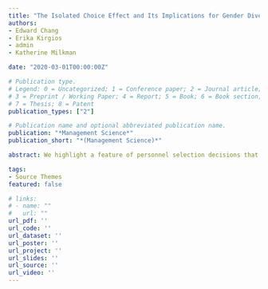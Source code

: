 ```yaml
---
title: "The Isolated Choice Effect and Its Implications for Gender Diversity in Organizations"
authors:
- Edward Chang
- Erika Kirgios
- admin
- Katherine Milkman

date: "2020-03-01T00:00:00Z"

# Publication type.
# Legend: 0 = Uncategorized; 1 = Conference paper; 2 = Journal article;
# 3 = Preprint / Working Paper; 4 = Report; 5 = Book; 6 = Book section;
# 7 = Thesis; 8 = Patent
publication_types: ["2"]

# Publication name and optional abbreviated publication name.
publication: "*Management Science*"
publication_short: "*(Management Science)*"

abstract: We highlight a feature of personnel selection decisions that can influence the gender diversity of groups and teams. Specifically, we show that people are less likely to choose candidates whose gender would increase group diversity when making personnel selections in isolation (i.e., when they are responsible for selecting a single group member) than when making collections of choices (i.e., when they are responsible for selecting multiple group members). We call this the *isolated choice effect*. Across six preregistered experiments (*n* = 3,509), we demonstrate that the isolated choice effect has important consequences for group diversity. When making sets of hiring and selection decisions (as opposed to making a single hire), people construct more gender-diverse groups. Mediation and moderation studies suggest that people do not attend as much to diversity when making isolated selection choices, which drives this effect.

tags:
- Source Themes
featured: false

# links:
# - name: ""
#   url: ""
url_pdf: ''
url_code: ''
url_dataset: ''
url_poster: ''
url_project: ''
url_slides: ''
url_source: ''
url_video: ''
---
```

